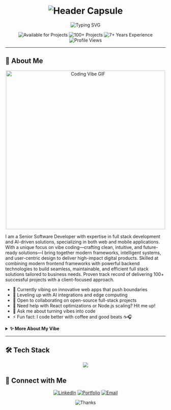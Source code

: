 <h1 align="center">
  <img src="https://capsule-render.vercel.app/api?type=waving&color=gradient&height=300&section=header&text=Welcome%20to%20Bytava's%20World&fontSize=60&animation=fadeIn&fontAlignY=40" alt="Header Capsule" />
</h1>

<p align="center">
  <img src="https://readme-typing-svg.herokuapp.com?font=Fira+Code&weight=600&size=28&pause=1000&color=4CAF50&center=true&vCenter=true&width=600&lines=Building+Seamless+Web+Experiences;7%2B+Years+of+Full+Stack+Magic;Web%2C+Mobile+App%2C+AI+Expert" alt="Typing SVG" />
</p>

<p align="center">
  <img src="https://img.shields.io/badge/Status-Available%20for%20Projects-brightgreen?style=for-the-badge&logo=code" alt="Available for Projects">
  <img src="https://img.shields.io/badge/Projects-100%2B%20Delivered-blueviolet?style=for-the-badge&logo=rocket" alt="100+ Projects">
  <img src="https://img.shields.io/badge/Experience-7%2B%20Years-orange?style=for-the-badge&logo=clock" alt="7+ Years Experience">
  <img src="https://komarev.com/ghpvc/?username=Bytava&label=Profile%20views&color=0e75b6&style=for-the-badge" alt="Profile Views" />
</p>

---

## 🌟 About Me

<p align="center">
  <img src="https://media.giphy.com/media/qgQUggAC3Pfv687qPC/giphy.gif" width="500" alt="Coding Vibe GIF" />
</p>

I am a Senior Software Developer with expertise in full stack development and AI-driven solutions, specializing in both web and mobile applications. With a unique focus on vibe coding—crafting clean, intuitive, and future-ready solutions—I bring together modern frameworks, intelligent systems, and user-centric design to deliver high-impact digital products. Skilled at combining modern frontend frameworks with powerful backend technologies to build seamless, maintainable, and efficient full stack solutions tailored to business needs. Proven track record of delivering 100+ successful projects with a client-focused approach.

- 🔭 Currently vibing on innovative web apps that push boundaries
- 🌱 Leveling up with AI integrations and edge computing
- 👯 Open to collaborating on open-source full-stack projects
- 🤔 Need help with React optimizations or Node.js scaling? Hit me up!
- 💬 Ask me about turning vibes into code
- ⚡ Fun fact: I code better with coffee and good beats ☕🎧

<details>
  <summary><b>✨ More About My Vibe</b></summary>
  <p>I believe in "Vibe Coding" – where code isn't just functional, it's an experience. Let's create something epic together! 🚀</p>
</details>

---

## 🛠️ Tech Stack

<p align="center">
  <img src="https://skillicons.dev/icons?i=react,nextjs,redux,ts,js,html,css,tailwind,bootstrap,materialui,nodejs,express,graphql,python,django,fastapi,flask,java,spring,php,laravel,ruby,rails,go,rust,c,cpp,cs,dotnet,mongodb,postgresql,mysql,sqlite,firebase,supabase,aws,azure,gcp,docker,kubernetes,git,github,gitlab,linux,vscode,postman,tensorflow,pytorch,opencv,sklearn,keras" />
</p>

## 🔗 Connect with Me

<p align="center">
  <a href="https://linkedin.com/in/YOUR_LINKEDIN" target="_blank"><img src="https://img.shields.io/badge/LinkedIn-0077B5?style=for-the-badge&logo=linkedin&logoColor=white" alt="LinkedIn"></a>
  <a href="https://yourwebsite.com" target="_blank"><img src="https://img.shields.io/badge/Portfolio-FF4088?style=for-the-badge&logo=google-chrome&logoColor=white" alt="Portfolio"></a>
  <a href="mailto:your.email@example.com"><img src="https://img.shields.io/badge/Email-D14836?style=for-the-badge&logo=gmail&logoColor=white" alt="Email"></a>
</p>

<p align="center">
  <img src="https://img.shields.io/badge/Thanks%20for%20Visiting-💖-pink?style=for-the-badge" alt="Thanks">
</p>
